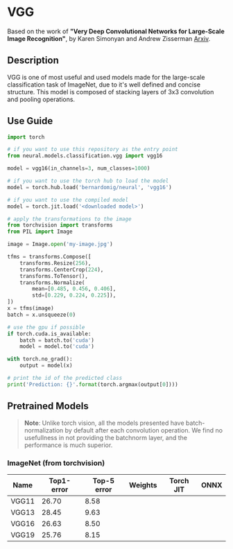 # VGG

Based on the work of __"Very Deep Convolutional Networks for Large-Scale Image Recognition"__, by Karen Simonyan and Andrew Zisserman [Arxiv](https://arxiv.org/abs/1409.1556).

## Description

VGG is one of most useful and used models made for the large-scale classification task of ImageNet, due to it's well defined and concise structure. This model is composed of stacking layers of 3x3 convolution and pooling operations. 

## Use Guide

```py
import torch

# if you want to use this repository as the entry point
from neural.models.classification.vgg import vgg16

model = vgg16(in_channels=3, num_classes=1000)

# if you want to use the torch hub to load the model
model = torch.hub.load('bernardomig/neural', 'vgg16')

# if you want to use the compiled model
model = torch.jit.load('<downloaded model>')

# apply the transformations to the image
from torchvision import transforms
from PIL import Image

image = Image.open('my-image.jpg')

tfms = transforms.Compose([
    transforms.Resize(256),
    transforms.CenterCrop(224),
    transforms.ToTensor(),
    transforms.Normalize(
        mean=[0.485, 0.456, 0.406],
        std=[0.229, 0.224, 0.225]),
])
x = tfms(image)
batch = x.unsqueeze(0)

# use the gpu if possible
if torch.cuda.is_available:
    batch = batch.to('cuda')
    model = model.to('cuda')

with torch.no_grad():
    output = model(x)

# print the id of the predicted class
print('Prediction: {}'.format(torch.argmax(output[0])))
```

## Pretrained Models

> **Note**: Unlike torch vision, all the models presented have batch-normalization by default after each convolution operation. We find no usefullness in not providing the batchnorm layer, and the performance is much superior.

### ImageNet (from torchvision)

| Name  | Top1-error | Top-5 error | Weights | Torch JIT | ONNX |
| ----- | ---------- | ----------- | ------- | --------- | ---- |
| VGG11 | 26.70      | 8.58        |         |           |      |
| VGG13 | 28.45      | 9.63        |         |           |      |
| VGG16 | 26.63      | 8.50        |         |           |      |
| VGG19 | 25.76      | 8.15        |         |           |      |
